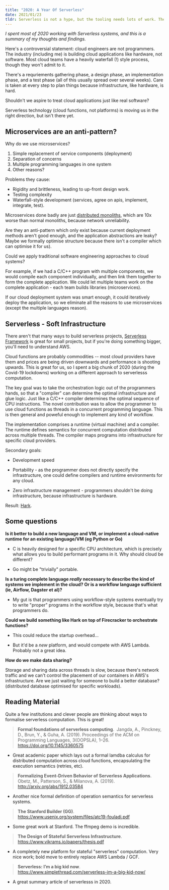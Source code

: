 ```yaml
---
title: "2020: A Year Of Serverless"
date: 2021/01/23
tldr: Serverless is not a hype, but the tooling needs lots of work. There is opportunity for new paradigms and lots of value to be created.
---
```


*I spent most of 2020 working with Serverless systems, and this is a summary of
my thoughts and findings.*

Here's a controversial statement: cloud engineers are not programmers. The
industry (including me) is building cloud applications like hardware, not
software. Most cloud teams have a heavily waterfall (!) style process, though
they won't admit to it.

There's a requriements gathering phase, a design phase, an implementation phase,
and a test phase (all of this usually spread over several weeks). Care is taken
at every step to plan things because infrastructure, like hardware, is hard.

Shouldn't we aspire to treat cloud applications just like real software?

Serverless technology (cloud functions, not platforms) is moving us in the right
direction, but isn't there yet.


## Microservices are an anti-pattern?

Why do we use microservices?

1. Simple replacement of service components (deployment)
2. Separation of concerns
3. Multiple programming languages in one system
4. Other reasons?

Problems they cause:

- Rigidity and brittleness, leading to up-front design work.
- Testing complexity
- Waterfall-style development (services, agree on apis, implement, integrate,
  test).

Microservices done badly are just [distributed monoliths][monoliths], which are
10x worse than normal monoliths, because network unreliability.

Are they an anti-pattern which only exist because current deployment methods
aren't good enough, and the application abstractions are leaky? Maybe we
formally optimise structure because there isn't a compiler which can optimise it
for us).

Could we apply traditional software engineering approaches to cloud systems?

For example, if we had a C/C++ program with multiple components, we would
compile each component individually, and then link them together to form the
complete application. We could let multiple teams work on the complete
application - each team builds libraries (microservices).

If our cloud deployment system was smart enough, it could iteratively deploy the
application, so we eliminate all the reasons to use microservices (except the
multiple languages reason).


## Serverless - Soft Infrastructure

There aren't that many ways to build serverless projects, [Serverless
Framework][sls] is great for small projects, but if you're doing something
bigger, you'll need to understand AWS.

Cloud functions are probably commodities -- most cloud providers have them and
prices are being driven downwards and performance is shooting upwards. This is
great for us, so I spent a big chunk of 2020 (during the Covid-19 lockdowns)
working on a different approach to serverlesss computation.

The key goal was to take the orchestration logic out of the programmers hands,
so that a "compiler" can determine the optimal infrastructure and glue logic.
Just like a C/C++ compiler determines the optimal sequence of CPU instructions.
The novel contribution was to allow the programmer to use cloud functions as
threads in a concurrent programming language. This is then general and poweful
enough to implement any kind of workflow.

The implementation comprises a runtime (virtual machine) and a compiler. The
runtime defines semantics for concurrent computation distributed across multiple
threads. The compiler maps programs into infrastructure for specific cloud
providers.

Secondary goals:

- Development speed

- Portability - as the programmer does not directly specify the infrastructure,
  one could define compilers and runtime environments for any cloud.
  
- Zero infrastructure management - programmers shouldn't be doing
  infrastructure, because infrastructure is hardware.

Result: [Hark][hark].


## Some questions

**Is it better to build a new language and VM, or implement a cloud-native
runtime for an existing language/VM (eg Python or Go)**

- C is heavily designed for a specific CPU architecture, which is precisely what
  allows you to build performant programs in it. Why should cloud be different?

- Go might be "trivially" portable.

**Is a turing complete language *really* necessary to describe the kind of
systems we implement in the cloud? Or is a workflow language sufficient (ie,
Airflow, Dagster et al)?**

- My gut is that programmers using workflow-style systems eventually try to
  write "proper" programs in the workflow style, because that's what programmers
  do.

**Could we build something like Hark on top of Firecracker to orchestrate
functions?**

- This could reduce the startup overhead...

- But it'd be a *new* platform, and would compete with AWS Lambda. Probably not
  a great idea.

**How do we make data sharing?**

Storage and sharing data across threads is slow, because there's network traffic
and we can't control the placement of our containers in AWS's infrastructure.
Are we just waiting for someone to build a better database? (distributed
database optimised for specific workloads).


## Reading Material

Quite a few institutions and clever people are thinking about ways to formalise
serverless computation. This is great!

> **Formal foundations of serverless computing**.  Jangda, A., Pinckney, D.,
> Brun, Y., & Guha, A. (2019). Proceedings of the ACM on Programming Languages,
> 3(OOPSLA), 1–26. https://doi.org/10.1145/3360575

- Great academic paper which lays out a formal lamdba calculus for distributed
  computation across cloud functions, encapsulating the execution semantics
  (retries, etc).

> **Formalizing Event-Driven Behavior of Serverless Applications**.  Obetz, M.,
> Patterson, S., & Milanova, A. (2019). http://arxiv.org/abs/1912.03584

- Another nice formal definition of operation semantics for serverless systems.

> **The Stanford Builder (GG)**.
> https://www.usenix.org/system/files/atc19-fouladi.pdf

- Some great work at Stanford. The ffmpeg demo is incredible.

> **The Design of Stateful Serverless Infrastructure**.
> https://www.vikrams.io/papers/thesis.pdf

- A completely new platform for stateful "serverless" computation. Very nice
  work; bold move to entirely replace AWS Lambda / GCF.

> **Serverless: I’m a big kid now**.
> https://www.simplethread.com/serverless-im-a-big-kid-now/

- A great summary article of serverlesss in 2020.


[monoliths]: https://changelog.com/posts/monoliths-are-the-future
[hark]: https://condense9.com
[sls]: https://serverless.com
